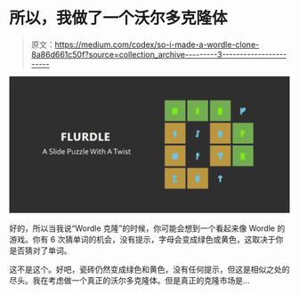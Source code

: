 # 所以，我做了一个沃尔多克隆体

> 原文：<https://medium.com/codex/so-i-made-a-wordle-clone-8a86d661c50f?source=collection_archive---------3----------------------->

![](img/5b8baa65e44589ca0363eb08c6561c1c.png)

好的，所以当我说“Wordle 克隆”的时候，你可能会想到一个看起来像 Wordle 的游戏。你有 6 次猜单词的机会，没有提示，字母会变成绿色或黄色，这取决于你是否猜对了单词。

这不是这个。好吧，瓷砖仍然变成绿色和黄色，没有任何提示，但这是相似之处的尽头。我在考虑做一个真正的沃尔多克隆体。但是真正的克隆市场是…